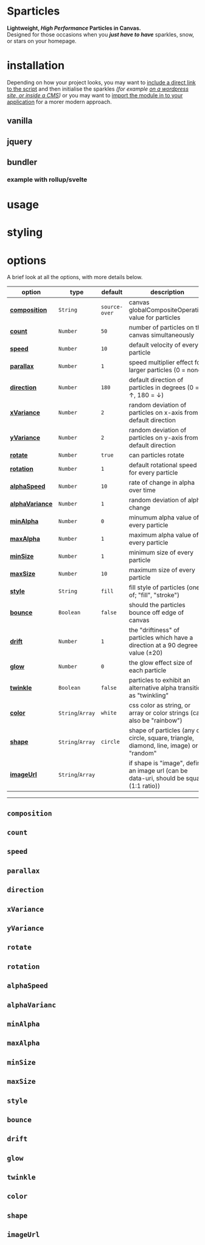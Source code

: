 # Sparticles
**Lightweight, _High Performance_ Particles in Canvas.**  
Designed for those occasions when you ***just have to have*** sparkles, snow, or stars on your homepage.

# installation

Depending on how your project looks, you may want to [include a direct link to the script](#vanilla) and 
then initialise the sparkles _(for example [on a wordpress site, or inside a CMS](#jquery))_ or you may want
to [import the module in to your application](#bundler) for a morer modern approach.

## vanilla

## jquery

## bundler

### example with rollup/svelte

# usage

# styling

# options

A brief look at all the options, with more details below.

option                             | type              | default         | description
|----------------------------------|-------------------|-----------------|-----------------------------------------------------|
**[composition](#composition)**     | `String`          | `source-over`   | canvas globalCompositeOperation value for particles
**[count](#count)**                 | `Number`          | `50`            | number of particles on the canvas simultaneously
**[speed](#speed)**                 | `Number`          | `10`            | default velocity of every particle
**[parallax](#parallax)**           | `Number`          | `1`             | speed multiplier effect for larger particles (0 = none)
**[direction](#direction)**         | `Number`          | `180`           | default direction of particles in degrees (0 = ↑, 180 = ↓)
**[xVariance](#xVariance)**         | `Number`          | `2`             | random deviation of particles on x-axis from default direction
**[yVariance](#yVariance)**         | `Number`          | `2`             | random deviation of particles on y-axis from default direction
**[rotate](#rotate)**               | `Number`          | `true`          | can particles rotate
**[rotation](#rotation)**           | `Number`          | `1`             | default rotational speed for every particle
**[alphaSpeed](#alphaSpeed)**       | `Number`          | `10`            | rate of change in alpha over time
**[alphaVariance](#alphaVariance)** | `Number`          | `1`             | random deviation of alpha change
**[minAlpha](#minAlpha)**           | `Number`          | `0`             | minumum alpha value of every particle
**[maxAlpha](#maxAlpha)**           | `Number`          | `1`             | maximum alpha value of every particle
**[minSize](#minSize)**             | `Number`          | `1`             | minimum size of every particle
**[maxSize](#maxSize)**             | `Number`          | `10`            | maximum size of every particle
**[style](#style)**                 | `String`          | `fill`          | fill style of particles (one of; "fill", "stroke")
**[bounce](#bounce)**               | `Boolean`         | `false`         | should the particles bounce off edge of canvas
**[drift](#drift)**                 | `Number`          | `1`             | the "driftiness" of particles which have a direction at a 90 degree value (±20)
**[glow](#glow)**                   | `Number`          | `0`             | the glow effect size of each particle
**[twinkle](#twinkle)**             | `Boolean`         | `false`         | particles to exhibit an alternative alpha transition as "twinkling"
**[color](#color)**                 | `String`/`Array`  | `white`         | css color as string, or array or color strings (can also be "rainbow")
**[shape](#shape)**                 | `String`/`Array`  | `circle`        | shape of particles (any of; circle, square, triangle, diamond, line, image) or "random"
**[imageUrl](#imageUrl)**           | `String`/`Array`  |                 | if shape is "image", define an image url (can be data-uri, should be square (1:1 ratio))

---

## `composition`

## `count`

## `speed`

## `parallax`

## `direction`

## `xVariance`

## `yVariance`

## `rotate`

## `rotation`

## `alphaSpeed`

## `alphaVarianc`

## `minAlpha`

## `maxAlpha`

## `minSize`

## `maxSize`

## `style`

## `bounce`

## `drift`

## `glow`

## `twinkle`

## `color`

## `shape`

## `imageUrl`
